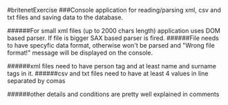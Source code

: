 #britenetExercise
###Console application for reading/parsing xml, csv and txt files and saving data to the database.

######For small xml files (up to 2000 chars length) application uses DOM based parser. If file is bigger SAX based parser is fired.
######File needs to have specyfic data format, otherwise won't be parsed and "Wrong file format!" message will be displayed on the console.

######xml files need to have person tag and at least name and surname tags in it.
######csv and txt files need to have at least 4 values in line separated by comas

######other details and conditions are pretty well explained in comments